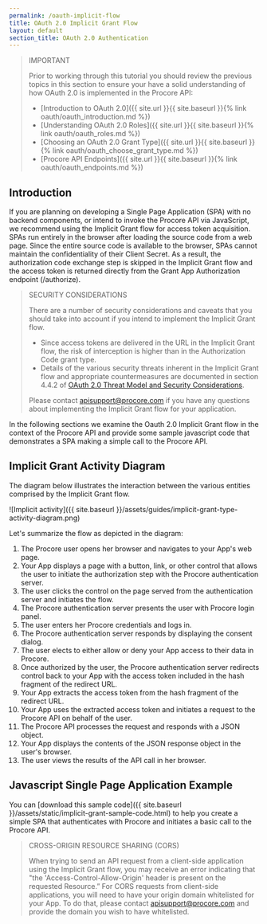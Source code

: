 ```yaml
---
permalink: /oauth-implicit-flow
title: OAuth 2.0 Implicit Grant Flow
layout: default
section_title: OAuth 2.0 Authentication
---
```


> IMPORTANT
>
> Prior to working through this tutorial you should review the previous topics in this section to ensure your have a solid understanding of how OAuth 2.0 is implemented in the Procore API:
>
> - [Introduction to OAuth 2.0]({{ site.url }}{{ site.baseurl }}{% link oauth/oauth_introduction.md %})
> - [Understanding OAuth 2.0 Roles]({{ site.url }}{{ site.baseurl }}{% link oauth/oauth_roles.md %})
> - [Choosing an OAuth 2.0 Grant Type]({{ site.url }}{{ site.baseurl }}{% link oauth/oauth_choose_grant_type.md %})
> - [Procore API Endpoints]({{ site.url }}{{ site.baseurl }}{% link oauth/oauth_endpoints.md %})

## Introduction

If you are planning on developing a Single Page Application (SPA) with no backend components, or intend to invoke the Procore API via JavaScript, we recommend using the Implicit Grant flow for access token acquisition.
SPAs run entirely in the browser after loading the source code from a web page.
Since the entire source code is available to the browser, SPAs cannot maintain the confidentiality of their Client Secret.
As a result, the authorization code exchange step is skipped in the Implicit Grant flow and the access token is returned directly from the Grant App Authorization endpoint (/authorize).

> SECURITY CONSIDERATIONS
>
> There are a number of security considerations and caveats that you should take into account if you intend to implement the Implicit Grant flow.
>
> - Since access tokens are delivered in the URL in the Implicit Grant flow, the risk of interception is higher than in the Authorization Code grant type.
> - Details of the various security threats inherent in the Implicit Grant flow and appropriate countermeasures are documented in section 4.4.2 of [OAuth 2.0 Threat Model and Security Considerations](https://tools.ietf.org/html/rfc6819#section-4.4.2).
>
> Please contact <apisupport@procore.com> if you have any questions about implementing the Implicit Grant flow for your application.

In the following sections we examine the Oauth 2.0 Implicit Grant flow in the context of the Procore API and provide some sample javascript code that demonstrates a SPA making a simple call to the Procore API.

## Implicit Grant Activity Diagram

The diagram below illustrates the interaction between the various entities comprised by the Implicit Grant flow.

![Implicit activity]({{ site.baseurl }}/assets/guides/implicit-grant-type-activity-diagram.png)

Let's summarize the flow as depicted in the diagram:

1. The Procore user opens her browser and navigates to your App's web page.
1. Your App displays a page with a button, link, or other control that allows the user to initiate the authorization step with the Procore authentication server.
1. The user clicks the control on the page served from the authentication server and initiates the flow.
1. The Procore authentication server presents the user with Procore login panel.
1. The user enters her Procore credentials and logs in.
1. The Procore authentication server responds by displaying the consent dialog.
1. The user elects to either allow or deny your App access to their data in Procore.
1. Once authorized by the user, the Procore authentication server redirects control back to your App with the access token included in the hash fragment of the redirect URL.
1. Your App extracts the access token from the hash fragment of the redirect URL.
1. Your App uses the extracted access token and initiates a request to the Procore API on behalf of the user.
1. The Procore API processes the request and responds with a JSON object.
1. Your App displays the contents of the JSON response object in the user's browser.
1. The user views the results of the API call in her browser.

## Javascript Single Page Application Example

You can [download this sample code]({{ site.baseurl }}/assets/static/implicit-grant-sample-code.html) to help you create a simple SPA that authenticates with Procore and initiates a basic call to the Procore API.

> CROSS-ORIGIN RESOURCE SHARING (CORS)
>
> When trying to send an API request from a client-side application using the Implicit Grant flow, you may receive an error indicating that "the 'Access-Control-Allow-Origin' header is present on the requested Resource.”
> For CORS requests from client-side applications, you will need to have your origin domain whitelisted for your App.
> To do that, please contact <apisupport@procore.com> and provide the domain you wish to have whitelisted.

